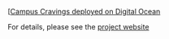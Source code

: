 [[Campus Cravings deployed on Digital Ocean](http://146.190.160.80/)

For details, please see the [project website](https://campuscravings.github.io/)
